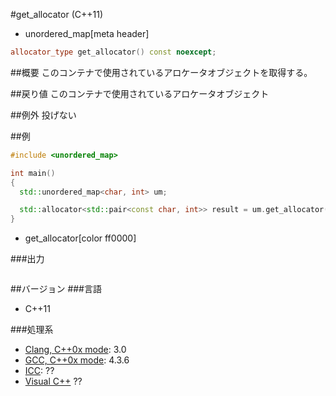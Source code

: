 #get_allocator (C++11)
* unordered_map[meta header]

```cpp
allocator_type get_allocator() const noexcept;
```

##概要
このコンテナで使用されているアロケータオブジェクトを取得する。


##戻り値
このコンテナで使用されているアロケータオブジェクト


##例外
投げない


##例
```cpp
#include <unordered_map>

int main()
{
  std::unordered_map<char, int> um;

  std::allocator<std::pair<const char, int>> result = um.get_allocator();
}
```
* get_allocator[color ff0000]

###出力
```
```

##バージョン
###言語
- C++11

###処理系
- [Clang, C++0x mode](/implementation.md#clang): 3.0
- [GCC, C++0x mode](/implementation.md#gcc): 4.3.6
- [ICC](/implementation.md#icc): ??
- [Visual C++](/implementation.md#visual_cpp) ??


